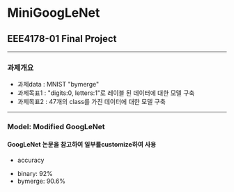 # MiniGoogLeNet
## EEE4178-01 Final Project
---
### 과제개요
- 과제data : MNIST "bymerge"
- 과제목표1 : "digits:0, letters:1"로 레이블 된 데이터에 대한 모델 구축
- 과제목표2 : 47개의 class를 가진 데이터에 대한 모델 구축
---
### Model: Modified GoogLeNet
#### GoogLeNet 논문을 참고하여 일부를customize하여 사용
* accuracy
- binary: 92%
- bymerge: 90.6%
